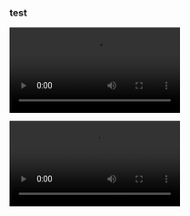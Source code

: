 ### test


<video src="https://github.com/user-attachments/assets/e1defc9b-250e-4f3c-9860-7ec6cc5ef932"></video>


<a href="gource.mp4">
  <video src="https://github.com/user-attachments/assets/e1defc9b-250e-4f3c-9860-7ec6cc5ef932"></video>
</a>


<!-- GOURCE-VIDEO-START -->

<!-- GOURCE-VIDEO-END -->
